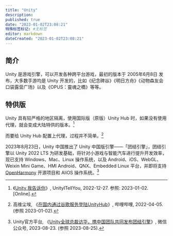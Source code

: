 ```yaml
---
title: "Unity"
description:
published: true
date: "2023-01-02T23:08:21"
特殊标签标记: #无标签
editor: markdown
dateCreated: "2023-01-02T23:08:21"
---
```


## 简介

Unity 是游戏引擎，可以开发各种跨平台游戏，最初的版本于 2005年6月8日 发布，大多数手游均是 Unity 开发的，比如《纪念碑谷》《明日方舟》《动物森友会 口袋露营广场》以及《OPUS：靈魂之橋》等等。

## 特供版

Unity 具有较严格的地区隔离，使用国际版（原版）Unity Hub 时，如果没有使用代理，就会变成大陆特供的版本。[^UnityITellYou]

[^UnityITellYou]: 《[Unity,我告诉你](https://web.archive.org/web/20211014230413/https://github.com/UnityITellYou/UnityITellYou.github.io)》, UnityITellYou, 2022-12-27. 参照: 2023-01-02. [Online].

而要给 Unity Hub 配置上代理，过程并不简单。[^L0xFv]

[^L0xFv]: 高维尘埃, 《[在国内通过谷歌服务登陆UnityHub](https://archive.is/L0xFv "http://www.bilibili.com/read/cv15993283")》, 哔哩哔哩, 2022-04-05. (参照 2023-01-02).

2023年8月23日，Unity 中国推出了 Unity 中国版引擎——「团结引擎」，团结引擎以 Unity 2022 LTS 为研发基础，将针对小游戏与智能汽车进行提升开发效率，现已支持 Windows、Mac、Linux 操作系统，以及 Android、iOS、WebGL、Weixin Mini Game、HMI Android、QNX、Embedded Linux 平台，并即将支持 [OpenHarmony](/company/华为/HarmonyOS.md) 开源项目和 AliOS 操作系统。[^nvz8n]

[^nvz8n]: Unity官方平台, 《[Unity全球总裁访华，携中国团队共同发布团结引擎](https://archive.is/nvz8n "https://web.archive.org/web/20230825075009/https://mp.weixin.qq.com/s/CRkiHHgrbrqv0nXY5_Ytow")》, 微信公众号, 2023-08-23. (参照 2023-08-25).
